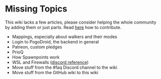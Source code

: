 # Missing Topics

This wiki lacks a few articles, please consider helping the whole community by adding them or just parts. Read [here](contributing) how to contribute.

* Mappings, especially about walkers and their modes
* Login to PogoDroid, the backend in general
* Patreon, custom pledges
* PrioQ
* How Spawnpoints work
* WSL and Firewalls ([discord reference](https://discordapp.com/channels/465247740553592832/467318193141317659/613138833508401166))
* Move stuff from the #faq Discord channel to the wiki
* Move stuff from the GitHub wiki to this wiki